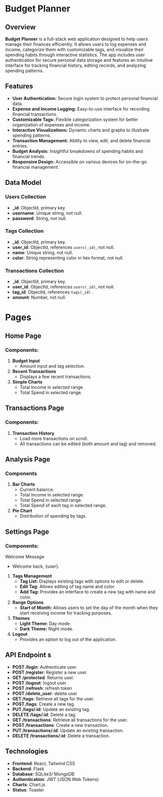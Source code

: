 # Budget Planner

## Overview

**Budget Planner** is a full-stack web application designed to help users manage their finances efficiently. It allows users to log expenses and income, categorize them with customizable tags, and visualize their spending habits through interactive statistics. The app includes user authentication for secure personal data storage and features an intuitive interface for tracking financial history, editing records, and analyzing spending patterns.

## Features

- **User Authentication:** Secure login system to protect personal financial data.
- **Expense and Income Logging:** Easy-to-use interface for recording financial transactions.
- **Customizable Tags:** Flexible categorization system for better organization of expenses and income.
- **Interactive Visualizations:** Dynamic charts and graphs to illustrate spending patterns.
- **Transaction Management:** Ability to view, edit, and delete financial entries.
- **Budget Analysis:** Insightful breakdowns of spending habits and financial trends.
- **Responsive Design:** Accessible on various devices for on-the-go financial management.

## **Data Model**

### Users Collection

- **_id**: ObjectId, primary key.
- **username**: Unique string, not null.
- **password**: String, not null.

### Tags Collection

- **_id**: ObjectId, primary key.
- **user_id**: ObjectId, references `users(_id)`, not null.
- **name**: Unique string, not null.
- **color**: String representing color in hex format, not null.

### Transactions Collection

- **_id**: ObjectId, primary key.
- **user_id**: ObjectId, references `users(_id)`, not null.
- **tag_id**: ObjectId, references `tags(_id)` .
- **amount**: Number, not null.

# Pages

## Home Page

### Components:

1. **Budget Input**
    - Amount input and tag selection.
2. **Recent Transactions**
    - Displays a few recent transactions.
3. **Simple Charts**
    - Total Income in selected range.
    - Total Spend in selected range.

## **Transactions Page**

### Components:

1. **Transaction History**
    - Load more transactions on scroll.
    - All transactions can be edited (both amount and tag) and removed.

## **Analysis Page**

### Components

1. **Bar Charts**
    - Current balance.
    - Total Income in selected range.
    - Total Spend in selected range.
    - Total Spend of each tag in selected range.
2. **Pie Chart**
    - Distribution of spending by tags.

## Settings Page

### Components:

Welcome Message

- Welcome back, {user}.
1. **Tags Management**
    - **Tag List:** Displays existing tags with options to edit or delete.
    - **Edit Tag:** Allows editing of tag name and color.
    - **Add Tag:** Provides an interface to create a new tag with name and color.
2. **Range Options**
    - **Start of Month:** Allows users to set the day of the month when they start receiving income for tracking purposes.
3. **Themes**
    - **Light Theme:** Day mode.
    - **Dark Theme:** Night mode.
4. **Logout**
    - Provides an option to log out of the application.

## **API Endpoint s**

- **POST /login**: Authenticate user.
- **POST /register**: Register a new user.
- **GET /protected**: Returns user.
- **POST /logout**: logout user.
- **POST /refresh**: refresh token
- **POST /delete_user**: delete user
- **GET /tags**: Retrieve all tags for the user.
- **POST /tags**: Create a new tag.
- **PUT /tags/:id**: Update an existing tag.
- **DELETE /tags/:id**: Delete a tag.
- **GET /transactions**: Retrieve all transactions for the user.
- **POST /transactions**: Create a new transaction.
- **PUT /transactions/:id**: Update an existing transaction.
- **DELETE /transactions/:id**: Delete a transaction.

## **Technologies**

- **Frontend**: React, Tailwind CSS
- **Backend**: Flask
- **Database**: SQLite3/ MongoDB
- **Authentication**: JWT (JSON Web Tokens)
- **Charts**: Chart.js
- **Status**: Toaster